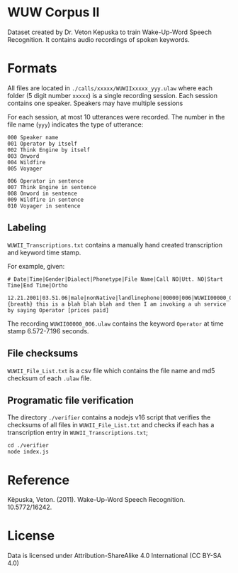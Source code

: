 # WUW Corpus II

Dataset created by Dr. Veton Kepuska to train Wake-Up-Word Speech Recognition. It contains audio recordings of spoken keywords.


# Formats

All files are located in `./calls/xxxxx/WUWIIxxxxx_yyy.ulaw` where each folder (5 digit number `xxxxx`) is a single recording session. Each session contains one speaker. Speakers may have multiple sessions

For each session, at most 10 utterances were recorded. The number in the file name (`yyy`) indicates the type of utterance:

```
000 Speaker name
001 Operator by itself
002 Think Engine by itself
003 Onword
004 Wildfire
005 Voyager

006 Operator in sentence
007 Think Engine in sentence
008 Onword in sentence
009 Wildfire in sentence
010 Voyager in sentence
```

## Labeling

`WUWII_Transcriptions.txt` contains a manually hand created transcription and keyword time stamp.

For example, given:

```
# Date|Time|Gender|Dialect|Phonetype|File Name|Call NO|Utt. NO|Start Time|End Time|Ortho

12.21.2001|03.51.06|male|nonNative|landlinephone|00000|006|WUWII00000_006.ulaw|6.572|7.196|{breath} this is a blah blah blah and then I am invoking a uh service by saying Operator [prices paid]
```

The recording `WUWII00000_006.ulaw` contains the keyword `Operator` at time stamp 6.572-7.196 seconds.

## File checksums

`WUWII_File_List.txt` is a csv file which contains the file name and md5 checksum of each `.ulaw` file.


## Programatic file verification

The directory `./verifier` contains a nodejs v16 script that verifies the checksums of all files in `WUWII_File_List.txt` and checks if each has a transcription entry in `WUWII_Transcriptions.txt`;

```
cd ./verifier
node index.js
```

# Reference

Këpuska, Veton. (2011). Wake-Up-Word Speech Recognition. 10.5772/16242.

# License

Data is licensed under Attribution-ShareAlike 4.0 International (CC BY-SA 4.0)
